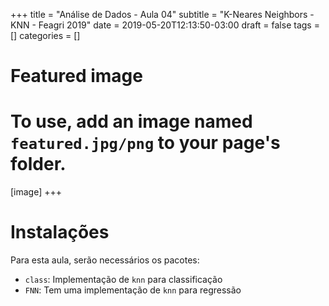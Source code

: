 
+++
title = "Análise de Dados - Aula 04"
subtitle = "K-Neares Neighbors - KNN - Feagri 2019"
date = 2019-05-20T12:13:50-03:00
draft = false
tags = []
categories = []

# Featured image
# To use, add an image named `featured.jpg/png` to your page's folder.
[image]
+++

# Instalações

Para esta aula, serão necessários os pacotes:

* `class`: Implementação de `knn` para classificação
* `FNN`: Tem uma implementação de `knn` para regressão
